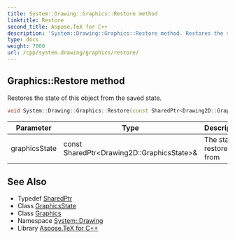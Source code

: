 ```yaml
---
title: System::Drawing::Graphics::Restore method
linktitle: Restore
second_title: Aspose.TeX for C++
description: 'System::Drawing::Graphics::Restore method. Restores the state of this object from the saved state in C++.'
type: docs
weight: 7000
url: /cpp/system.drawing/graphics/restore/
---
```

## Graphics::Restore method


Restores the state of this object from the saved state.

```cpp
void System::Drawing::Graphics::Restore(const SharedPtr<Drawing2D::GraphicsState> &graphicsState)
```


| Parameter | Type | Description |
| --- | --- | --- |
| graphicsState | const SharedPtr\<Drawing2D::GraphicsState\>\& | The state to restore from |

## See Also

* Typedef [SharedPtr](../../../system/sharedptr/)
* Class [GraphicsState](../../../system.drawing.drawing2d/graphicsstate/)
* Class [Graphics](../)
* Namespace [System::Drawing](../../)
* Library [Aspose.TeX for C++](../../../)
